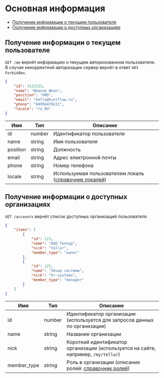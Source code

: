 # Основная информация

* [Получение информации о текущем пользователе](#me)
* [Получение информации о доступных организациях](#organizations)

<a name="me"></a>
## Получение информации о текущем пользователе

`GET /me` вернёт информацию о текущем авторизованном пользователе.
В случае некорректной авторизации сервер вернёт в ответ `403 Forbidden`.

```json
{
    "id": 3123123,
    "name": "Иванов Иван",
    "position": "HRD",
    "email": "hello@huntflow.ru",
    "phone": "84956478221",
    "locale": "ru_RU"
}
```


 Имя | Тип | Описание
 --- | --- | ---
 id | number | Идентификатор пользователя
 name | string | Имя пользователя
 position | string | Должность
 email | string | Адрес электронной почты
 phone | string | Номер телефона
 locale | string | Используемая пользователем локаль ([справочник локалей](dicts.md#locale))


<a name="organizations"></a>
## Получение информации о доступных организациях

`GET /accounts` вернёт список доступных организаций пользователя.

```json
{
    "items": [
        {
            "id": 123,
            "name": "ООО Теллур",
            "nick": "tellur",
            "member_type": "owner"
        },
        {
            "id": 125,
            "name": "Эйчар системы",
            "nick": "hr-systems",
            "member_type": "manager"
        }
    ]
}
```


Имя | Тип | Описание
 --- | --- | ---
 id | number | Идентификатор организации (используется для запросов данных по организации)
 name | string | Название организации
 nick | string | Короткий идентификатор организации (используется на сайте, например, `/my/tellur`)
 member_type | string | Роль в организации (описание ролей: [справочник ролей](dicts.md#member_type))
